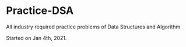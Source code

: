 # Practice-DSA
All industry required practice problems of Data Structures and Algorithm

Started on Jan 4th, 2021.
